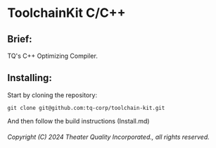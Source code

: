 # ToolchainKit C/C++

## Brief:

TQ's C++ Optimizing Compiler.

## Installing:

Start by cloning the repository:

```
git clone git@github.com:tq-corp/toolchain-kit.git
```

And then follow the build instructions (Install.md)

###### Copyright (C) 2024 Theater Quality Incorporated., all rights reserved.
